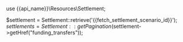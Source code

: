 use {{api_name}}\Resources\Settlement;

$settlement = Settlement::retrieve('{{fetch_settlement_scenario_id}}');
$settlements = Settlement::getPagination($settlement->getHref("funding_transfers"));
